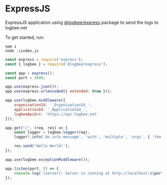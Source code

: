 # ExpressJS

ExpressJS application using [@logbee/express](https://www.npmjs.com/package/@logbee/express) package to send the logs to logbee.net

To get started, run:

```
npm i
node .\index.js
```

```js
const express = require('express');
const { logbee } = require('@logbee/express');

const app = express();
const port = 3000;

app.use(express.json());
app.use(express.urlencoded({ extended: true }));

app.use(logbee.middleware({
    organizationId: '_OrganizationId_',
    applicationId: '_ApplicationId_',
    logbeeApiUri: 'https://api.logbee.net'
}));

app.get("/", (req, res) => {
    const logger = logbee.logger(req);
    logger?.info('An info message', 'with', 'multiple', 'args', { 'foo': 'bar' });

    res.send('Hello World!');
});

app.use(logbee.exceptionMiddleware());

app.listen(port, () => {
    console.log(`[server]: Server is running at http://localhost:${port}`);
});
```
